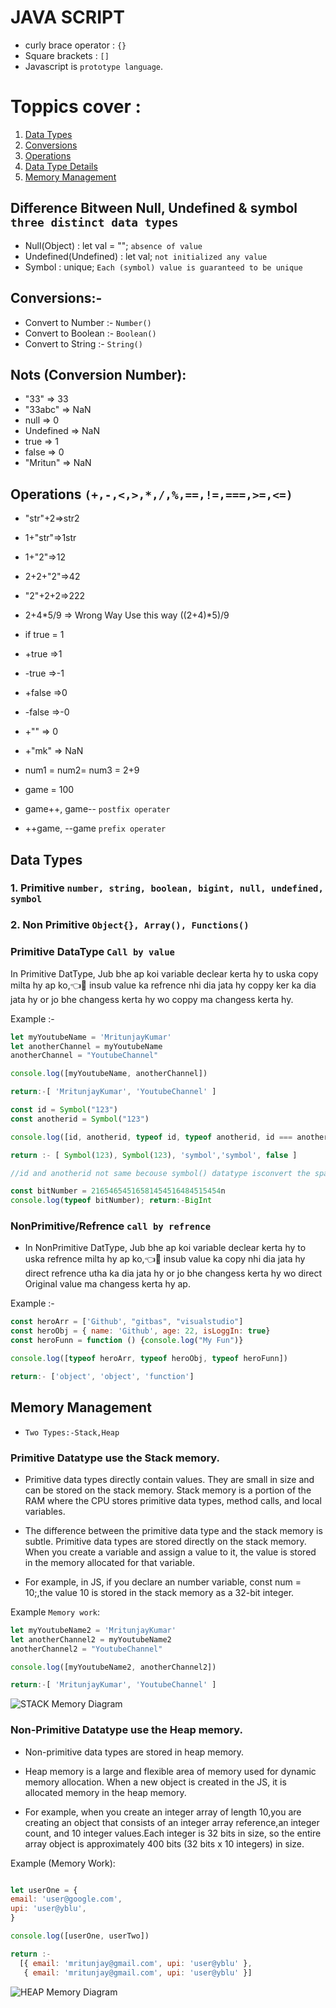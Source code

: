 # JAVA SCRIPT

- curly brace operator : `{}`
- Square brackets : `[]`
- Javascript is `prototype language`.

# Toppics cover :

1. [Data Types](#data-types)
2. [Conversions](#conversions)
3. [Operations](#operations)
4. [Data Type Details](#data-type-details)
5. [Memory Management](#memory-management)

## Difference Bitween Null, Undefined & symbol `three distinct data types`

- Null(Object) : let val = ""; `absence of value`
- Undefined(Undefined) : let val; `not initialized any value`
- Symbol : unique; `Each (symbol) value is guaranteed to be unique`

## Conversions:-

- Convert to Number :- `Number()`
- Convert to Boolean :- `Boolean()`
- Convert to String :- `String()`

## Nots (Conversion Number):

- "33" => 33
- "33abc" => NaN
- null => 0
- Undefined => NaN
- true => 1
- false => 0
- "Mritun" => NaN

## Operations `(+,-,<,>,*,/,%,==,!=,===,>=,<=)`

- "str"+2=>str2
- 1+"str"=>1str
- 1+"2"=>12
- 2+2+"2"=>42
- "2"+2+2=>222
- 2+4*5/9 => Wrong Way Use this way ((2+4)*5)/9

- if true = 1
- +true =>1
- -true =>-1
- +false =>0
- -false =>-0
- +"" => 0
- +"mk" => NaN
- num1 = num2= num3 = 2+9
- game = 100
- game++, game-- `postfix operater`
- ++game, --game `prefix operater`

## Data Types

### 1. Primitive `number, string, boolean, bigint, null, undefined, symbol`

### 2. Non Primitive `Object{}, Array(), Functions()`

### Primitive DataType `Call by value`

In Primitive DatType, Jub bhe ap koi variable
declear kerta hy to uska copy milta hy ap ko,👈👀
insub value ka refrence nhi dia jata hy coppy ker
ka dia jata hy or jo bhe changess kerta hy wo coppy
ma changess kerta hy.

Example :-

```javascript
let myYoutubeName = 'MritunjayKumar'
let anotherChannel = myYoutubeName
anotherChannel = "YoutubeChannel"

console.log([myYoutubeName, anotherChannel])

return:-[ 'MritunjayKumar', 'YoutubeChannel' ]
```

```javascript
const id = Symbol("123")
const anotherid = Symbol("123")

console.log([id, anotherid, typeof id, typeof anotherid, id === anotherid]);

return :- [ Symbol(123), Symbol(123), 'symbol','symbol', false ]

//id and anotherid not same becouse symbol() datatype isconvert the spacel and unique .symbol() is convert any value into unique value.

const bitNumber = 21654654516581454516484515454n
console.log(typeof bitNumber); return:-BigInt
```

### NonPrimitive/Refrence `call by refrence`

- In NonPrimitive DatType, Jub bhe ap koi variable declear
  kerta hy to uska refrence milta hy ap ko,👈👀
  insub value ka copy nhi dia jata hy direct refrence utha
  ka dia jata hy or jo bhe changess kerta hy wo direct
  Original value ma changess kerta hy ap.

Example :-

```javascript
const heroArr = ['Github', "gitbas", "visualstudio"]
const heroObj = { name: 'Github', age: 22, isLoggIn: true}
const heroFunn = function () {console.log("My Fun")}

console.log([typeof heroArr, typeof heroObj, typeof heroFunn])

return:- ['object', 'object', 'function']
```

## Memory Management 
- `Two Types:-Stack,Heap`

### Primitive Datatype use the Stack memory.

- Primitive data types directly contain values.
  They are small in size and can be stored on the stack memory.
  Stack memory is a portion of the RAM where the CPU stores
  primitive data types, method calls, and local variables.

- The difference between the primitive data type and the
  stack memory is subtle. Primitive data types are stored
  directly on the stack memory. When you create a variable
  and assign a value to it, the value is stored in the memory
  allocated for that variable.

- For example, in JS, if you declare an number variable, const num = 10;,the value 10 is stored in the stack memory as a 32-bit integer.

Example `Memory work`:

```javascript
let myYoutubeName2 = 'MritunjayKumar'
let anotherChannel2 = myYoutubeName2
anotherChannel2 = "YoutubeChannel"

console.log([myYoutubeName2, anotherChannel2])

return:-[ 'MritunjayKumar', 'YoutubeChannel' ]

```

![STACK Memory Diagram](./01_basic/01_basic_Page_01_to_07_Diagram_01.png)

### Non-Primitive Datatype use the Heap memory.

- Non-primitive data types are stored in heap memory.

- Heap memory is a large and flexible area of memory
  used for dynamic memory allocation.
  When a new object is created in the JS,
  it is allocated memory in the heap memory.

- For example, when you create an integer array of length 10,you are creating an object that consists of an integer array reference,an integer count, and 10 integer values.Each integer is 32 bits in size, so the entire array object is approximately 400 bits (32 bits x 10 integers) in size.

Example (Memory Work):

```javascript

let userOne = {
email: 'user@google.com',
upi: 'user@yblu',
}

console.log([userOne, userTwo])

return :- 
  [{ email: 'mritunjay@gmail.com', upi: 'user@yblu' },
   { email: 'mritunjay@gmail.com', upi: 'user@yblu' }]


```
![HEAP Memory Diagram](./01_basic/01_basic_Page_01_to_07_Diagram_02.png)

